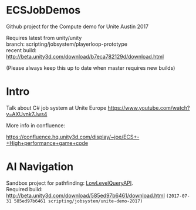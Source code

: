 # ECSJobDemos
Github project for the Compute demo for Unite Austin 2017

Requires latest from unity/unity \
branch: scripting/jobsystem/playerloop-prototype \
recent build: http://beta.unity3d.com/download/b7eca782129d/download.html

(Please always keep this up to date when master requires new builds)

# Intro

Talk about C# job system at Unite Europe
https://www.youtube.com/watch?v=AXUvnk7Jws4


More info in confluence:

https://confluence.hq.unity3d.com/display/~joe/ECS+-+High+performance+game+code

# AI Navigation
Sandbox project for pathfinding: [LowLevelQueryAPI](AI_Prototyping/LowLevelQueryAPI).\
Required build: http://beta.unity3d.com/download/585ed97b6461/download.html `(2017-07-31 585ed97b6461 scripting/jobsystem/unite-demo-2017)`
